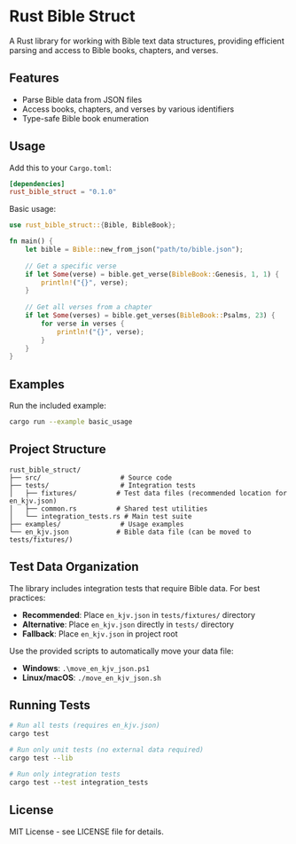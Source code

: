 # Rust Bible Struct

A Rust library for working with Bible text data structures, providing efficient parsing and access to Bible books, chapters, and verses.

## Features

- Parse Bible data from JSON files
- Access books, chapters, and verses by various identifiers
- Type-safe Bible book enumeration

## Usage

Add this to your `Cargo.toml`:

```toml
[dependencies]
rust_bible_struct = "0.1.0"
```

Basic usage:

```rust
use rust_bible_struct::{Bible, BibleBook};

fn main() {
    let bible = Bible::new_from_json("path/to/bible.json");
    
    // Get a specific verse
    if let Some(verse) = bible.get_verse(BibleBook::Genesis, 1, 1) {
        println!("{}", verse);
    }
    
    // Get all verses from a chapter
    if let Some(verses) = bible.get_verses(BibleBook::Psalms, 23) {
        for verse in verses {
            println!("{}", verse);
        }
    }
}
```

## Examples

Run the included example:

```bash
cargo run --example basic_usage
```

## Project Structure

```
rust_bible_struct/
├── src/                    # Source code
├── tests/                  # Integration tests
│   ├── fixtures/          # Test data files (recommended location for en_kjv.json)
│   ├── common.rs          # Shared test utilities
│   └── integration_tests.rs # Main test suite
├── examples/               # Usage examples
└── en_kjv.json            # Bible data file (can be moved to tests/fixtures/)
```

## Test Data Organization

The library includes integration tests that require Bible data. For best practices:

- **Recommended**: Place `en_kjv.json` in `tests/fixtures/` directory
- **Alternative**: Place `en_kjv.json` directly in `tests/` directory
- **Fallback**: Place `en_kjv.json` in project root

Use the provided scripts to automatically move your data file:
- **Windows**: `.\move_en_kjv_json.ps1`
- **Linux/macOS**: `./move_en_kjv_json.sh`

## Running Tests

```bash
# Run all tests (requires en_kjv.json)
cargo test

# Run only unit tests (no external data required)
cargo test --lib

# Run only integration tests
cargo test --test integration_tests
```

## License

MIT License - see LICENSE file for details.
